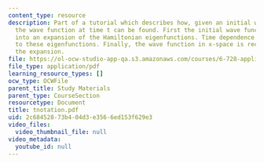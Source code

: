 ```yaml
---
content_type: resource
description: Part of a tutorial which describes how, given an initial wave function,
  the wave function at time t can be found. First the initial wave function is decomposed
  into an expansion of the Hamiltonian eigenfunctions. Time dependence is then applied
  to these eigenfunctions. Finally, the wave function in x-space is recreated from
  the expansion.
file: https://ol-ocw-studio-app-qa.s3.amazonaws.com/courses/6-728-applied-quantum-and-statistical-physics-fall-2006/2c68452873b404d3e3566ed153f629e3_tnotation.pdf
file_type: application/pdf
learning_resource_types: []
ocw_type: OCWFile
parent_title: Study Materials
parent_type: CourseSection
resourcetype: Document
title: tnotation.pdf
uid: 2c684528-73b4-04d3-e356-6ed153f629e3
video_files:
  video_thumbnail_file: null
video_metadata:
  youtube_id: null
---
```

